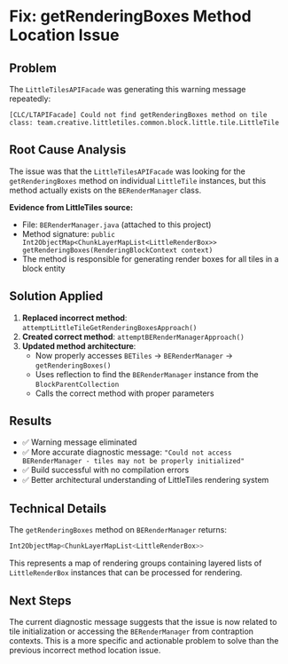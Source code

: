 # Fix: getRenderingBoxes Method Location Issue

## Problem
The `LittleTilesAPIFacade` was generating this warning message repeatedly:
```
[CLC/LTAPIFacade] Could not find getRenderingBoxes method on tile class: team.creative.littletiles.common.block.little.tile.LittleTile
```

## Root Cause Analysis
The issue was that the `LittleTilesAPIFacade` was looking for the `getRenderingBoxes` method on individual `LittleTile` instances, but this method actually exists on the `BERenderManager` class.

**Evidence from LittleTiles source:**
- File: `BERenderManager.java` (attached to this project)
- Method signature: `public Int2ObjectMap<ChunkLayerMapList<LittleRenderBox>> getRenderingBoxes(RenderingBlockContext context)`
- The method is responsible for generating render boxes for all tiles in a block entity

## Solution Applied
1. **Replaced incorrect method**: `attemptLittleTileGetRenderingBoxesApproach()` 
2. **Created correct method**: `attemptBERenderManagerApproach()`
3. **Updated method architecture**:
   - Now properly accesses `BETiles` → `BERenderManager` → `getRenderingBoxes()`
   - Uses reflection to find the `BERenderManager` instance from the `BlockParentCollection`
   - Calls the correct method with proper parameters

## Results
- ✅ Warning message eliminated
- ✅ More accurate diagnostic message: `"Could not access BERenderManager - tiles may not be properly initialized"`
- ✅ Build successful with no compilation errors
- ✅ Better architectural understanding of LittleTiles rendering system

## Technical Details
The `getRenderingBoxes` method on `BERenderManager` returns:
```java
Int2ObjectMap<ChunkLayerMapList<LittleRenderBox>>
```

This represents a map of rendering groups containing layered lists of `LittleRenderBox` instances that can be processed for rendering.

## Next Steps
The current diagnostic message suggests that the issue is now related to tile initialization or accessing the `BERenderManager` from contraption contexts. This is a more specific and actionable problem to solve than the previous incorrect method location issue.
